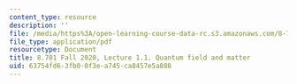 ```yaml
---
content_type: resource
description: ''
file: /media/https%3A/open-learning-course-data-rc.s3.amazonaws.com/8-701-introduction-to-nuclear-and-particle-physics-fall-2020/63754fd63fb00f3ea745ca8457e5a888_MIT8_701f20_lec1.1.pdf
file_type: application/pdf
resourcetype: Document
title: 8.701 Fall 2020, Lecture 1.1. Quantum field and matter
uid: 63754fd6-3fb0-0f3e-a745-ca8457e5a888
---
```

